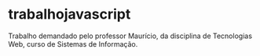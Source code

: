 # trabalhojavascript
Trabalho demandado pelo professor Maurício, da disciplina de Tecnologias Web, curso de Sistemas de Informação.
